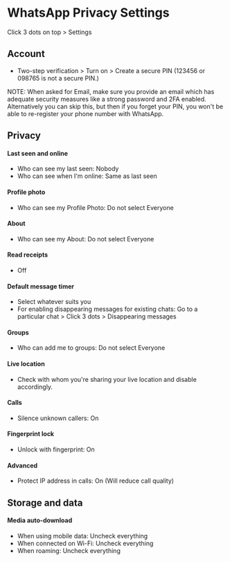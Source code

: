 # WhatsApp Privacy Settings

Click 3 dots on top > Settings



## Account
- Two-step verification > Turn on > Create a secure PIN (123456 or 098765 is not a secure PIN.)

NOTE: When asked for Email, make sure you provide an email which has adequate security measures like a strong password and 2FA enabled. Alternatively you can skip this, but then if you forget your PIN, you won't be able to re-register your phone number with WhatsApp.



## Privacy

#### Last seen and online
- Who can see my last seen: Nobody
- Who can see when I'm online: Same as last seen

#### Profile photo
- Who can see my Profile Photo: Do not select Everyone

#### About
- Who can see my About: Do not select Everyone

#### Read receipts
- Off

#### Default message timer
- Select whatever suits you
- For enabling disappearing messages for existing chats: Go to a particular chat > Click 3 dots > Disappearing messages

#### Groups
- Who can add me to groups: Do not select Everyone

#### Live location
- Check with whom you're sharing your live location and disable accordingly.

#### Calls
- Silence unknown callers: On

#### Fingerprint lock
- Unlock with fingerprint: On

#### Advanced
- Protect IP address in calls: On (Will reduce call quality)



## Storage and data

#### Media auto-download
- When using mobile data: Uncheck everything
- When connected on Wi-Fi: Uncheck everything
- When roaming: Uncheck everything

